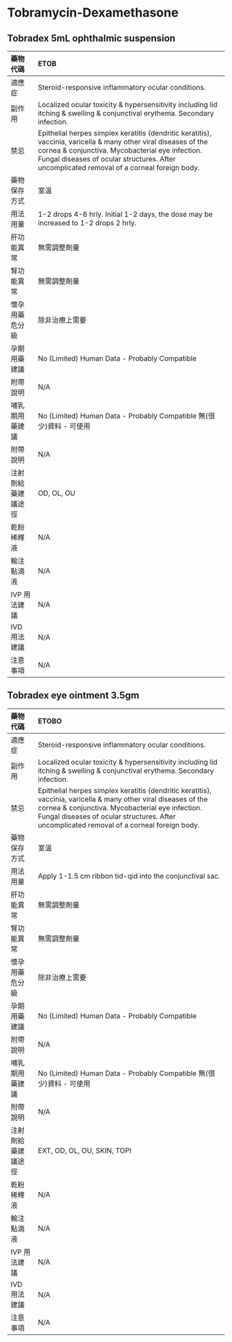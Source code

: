 # Tobramycin-Dexamethasone

## Tobradex 5mL ophthalmic suspension

| 藥物代碼 | ETOB |
| :--- | :--- |
| 適應症 | Steroid-responsive inflammatory ocular conditions. |
| 副作用 | Localized ocular toxicity & hypersensitivity including lid itching & swelling & conjunctival erythema. Secondary infection. |
| 禁忌 | Epithelial herpes simplex keratitis \(dendritic keratitis\), vaccinia, varicella & many other viral diseases of the cornea & conjunctiva. Mycobacterial eye infection. Fungal diseases of ocular structures. After uncomplicated removal of a corneal foreign body. |
| 藥物保存方式 | 室溫 |
| 用法用量 | 1-2 drops 4-6 hrly. Initial 1-2 days, the dose may be increased to 1-2 drops 2 hrly. |
| 肝功能異常 | 無需調整劑量 |
| 腎功能異常 | 無需調整劑量 |
| 懷孕用藥危分級 | 除非治療上需要 |
| 孕期用藥建議 | No \(Limited\) Human Data - Probably Compatible |
| 附帶說明 | N/A |
| 哺乳期用藥建議 | No \(Limited\) Human Data - Probably Compatible 無\(很少\)資料 - 可使用 |
| 附帶說明 | N/A |
| 注射劑給藥建議途徑 | OD, OL, OU |
| 乾粉稀釋液 | N/A |
| 輸注點滴液 | N/A |
| IVP 用法建議 | N/A |
| IVD 用法建議 | N/A |
| 注意事項 | N/A |

## Tobradex eye ointment 3.5gm

| 藥物代碼 | ETOBO |
| :--- | :--- |
| 適應症 | Steroid-responsive inflammatory ocular conditions. |
| 副作用 | Localized ocular toxicity & hypersensitivity including lid itching & swelling & conjunctival erythema. Secondary infection. |
| 禁忌 | Epithelial herpes simplex keratitis \(dendritic keratitis\), vaccinia, varicella & many other viral diseases of the cornea & conjunctiva. Mycobacterial eye infection. Fungal diseases of ocular structures. After uncomplicated removal of a corneal foreign body. |
| 藥物保存方式 | 室溫 |
| 用法用量 | Apply 1-1.5 cm ribbon tid-qid into the conjunctival sac. |
| 肝功能異常 | 無需調整劑量 |
| 腎功能異常 | 無需調整劑量 |
| 懷孕用藥危分級 | 除非治療上需要 |
| 孕期用藥建議 | No \(Limited\) Human Data - Probably Compatible |
| 附帶說明 | N/A |
| 哺乳期用藥建議 | No \(Limited\) Human Data - Probably Compatible 無\(很少\)資料 - 可使用 |
| 附帶說明 | N/A |
| 注射劑給藥建議途徑 | EXT, OD, OL, OU, SKIN, TOPI |
| 乾粉稀釋液 | N/A |
| 輸注點滴液 | N/A |
| IVP 用法建議 | N/A |
| IVD 用法建議 | N/A |
| 注意事項 | N/A |

